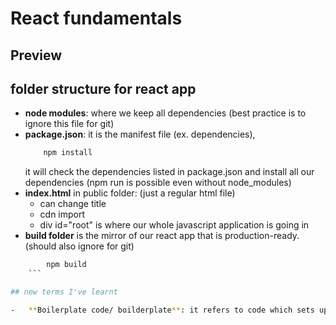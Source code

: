 # React fundamentals

## Preview

## folder structure for react app

-   **node modules**: where we keep all dependencies (best practice is to ignore this file for git)
-   **package.json**: it is the manifest file (ex. dependencies),
    ```bash
        npm install
    ```
    it will check the dependencies listed in package.json and install all our dependencies (npm run is possible even without node_modules)
-   **index.html** in public folder: (just a regular html file)
    -   can change title
    -   cdn import
    -   div id="root" is where our whole javascript application is going in
-   **build folder** is the mirror of our react app that is production-ready. (should also ignore for git)

````bash
        npm build
    ```

## new terms I've learnt

-   **Boilerplate code/ boilderplate**: it refers to code which sets up the basic frame for your project. "create-react-app" is an example of boilerplate code. it makes life easier (ex. without it, a programmer would have to write a lot of code to do only minimal/ verbose jobs) || boilerplate itself is the basic frame (ex. basic set up that is provided via create-react-app)
````
